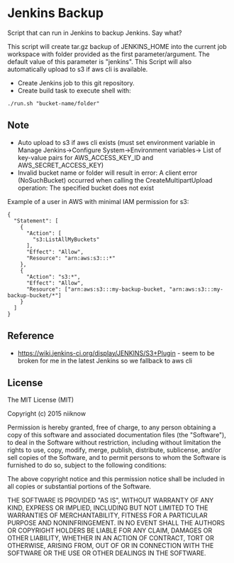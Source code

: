 # Jenkins Backup
Script that can run in Jenkins to backup Jenkins.  Say what?

This script will create tar.gz backup of JENKINS_HOME into the current job workspace with folder provided as the first parameter/argument.  The default value of this parameter is "jenkins".  This Script will also automatically upload to s3 if aws cli is available.

* Create Jenkins job to this git repository.
* Create build task to execute shell with:
```
./run.sh "bucket-name/folder"
```

## Note
* Auto upload to s3 if aws cli exists (must set environment variable in Manage Jenkins->Configure System->Environment variables->	List of key-value pairs for AWS_ACCESS_KEY_ID and AWS_SECRET_ACCESS_KEY)
* Invalid bucket name or folder will result in error:  A client error (NoSuchBucket) occurred when calling the CreateMultipartUpload operation: The specified bucket does not exist

Example of a user in AWS with minimal IAM permission for s3: 
```
{
  "Statement": [
    {
      "Action": [
        "s3:ListAllMyBuckets"
      ],
      "Effect": "Allow",
      "Resource": "arn:aws:s3:::*"
    },
    {
      "Action": "s3:*",
      "Effect": "Allow",
      "Resource": ["arn:aws:s3:::my-backup-bucket, "arn:aws:s3:::my-backup-bucket/*"]
    }
  ]
}
```

## Reference
* https://wiki.jenkins-ci.org/display/JENKINS/S3+Plugin - seem to be broken for me in the latest Jenkins so we fallback to aws cli

## License
The MIT License (MIT)

Copyright (c) 2015 niiknow

Permission is hereby granted, free of charge, to any person obtaining a copy of this software and associated documentation files (the "Software"), to deal in the Software without restriction, including without limitation the rights to use, copy, modify, merge, publish, distribute, sublicense, and/or sell copies of the Software, and to permit persons to whom the Software is furnished to do so, subject to the following conditions:

The above copyright notice and this permission notice shall be included in all copies or substantial portions of the Software.

THE SOFTWARE IS PROVIDED "AS IS", WITHOUT WARRANTY OF ANY KIND, EXPRESS OR IMPLIED, INCLUDING BUT NOT LIMITED TO THE WARRANTIES OF MERCHANTABILITY, FITNESS FOR A PARTICULAR PURPOSE AND NONINFRINGEMENT. IN NO EVENT SHALL THE AUTHORS OR COPYRIGHT HOLDERS BE LIABLE FOR ANY CLAIM, DAMAGES OR OTHER LIABILITY, WHETHER IN AN ACTION OF CONTRACT, TORT OR OTHERWISE, ARISING FROM, OUT OF OR IN CONNECTION WITH THE SOFTWARE OR THE USE OR OTHER DEALINGS IN THE SOFTWARE.

